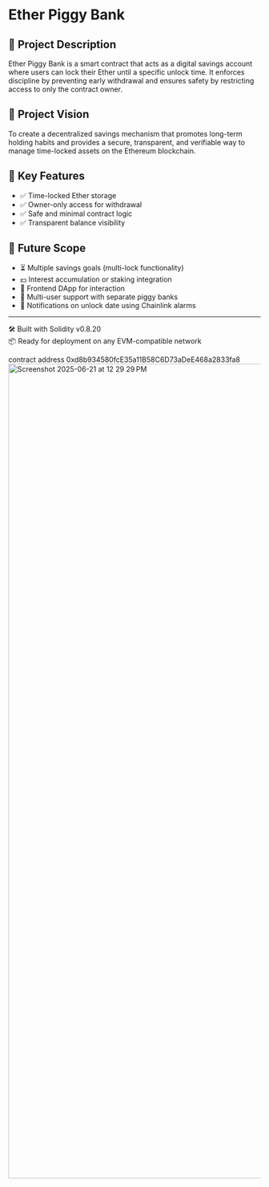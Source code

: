 # Ether Piggy Bank

## 📝 Project Description
Ether Piggy Bank is a smart contract that acts as a digital savings account where users can lock their Ether until a specific unlock time. It enforces discipline by preventing early withdrawal and ensures safety by restricting access to only the contract owner.

## 🎯 Project Vision
To create a decentralized savings mechanism that promotes long-term holding habits and provides a secure, transparent, and verifiable way to manage time-locked assets on the Ethereum blockchain.

## 🔑 Key Features
- ✅ Time-locked Ether storage
- ✅ Owner-only access for withdrawal
- ✅ Safe and minimal contract logic
- ✅ Transparent balance visibility

## 🚀 Future Scope
- ⏳ Multiple savings goals (multi-lock functionality)
- 💵 Interest accumulation or staking integration
- 📱 Frontend DApp for interaction
- 🔐 Multi-user support with separate piggy banks
- 🔔 Notifications on unlock date using Chainlink alarms

---

🛠️ Built with Solidity v0.8.20  
📦 Ready for deployment on any EVM-compatible network

contract address 0xd8b934580fcE35a11B58C6D73aDeE468a2833fa8
<img width="1624" alt="Screenshot 2025-06-21 at 12 29 29 PM" src="https://github.com/user-attachments/assets/764df865-8a3d-44e0-809b-5cdfb54e2b7d" />
